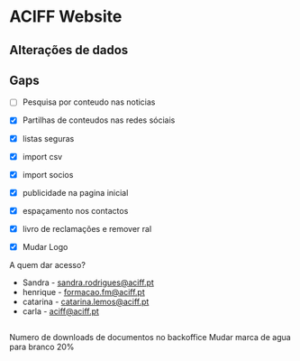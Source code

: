 # ACIFF Website

## Alterações de dados

## Gaps

* [ ] Pesquisa por conteudo nas noticias
* [x] Partilhas de conteudos nas redes sóciais
* [x] listas seguras
* [x] import csv
* [x] import socios
* [x] publicidade na pagina inicial
* [x] espaçamento nos contactos
* [x] livro de reclamações e remover ral
* [x] Mudar Logo



A quem dar acesso?
* Sandra - sandra.rodrigues@aciff.pt
* henrique - formacao.fm@aciff.pt
* catarina - catarina.lemos@aciff.pt
* carla - aciff@aciff.pt

## 
Numero de downloads de documentos no backoffice
Mudar marca de agua para branco 20%

